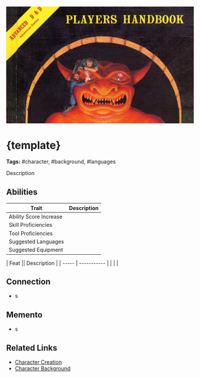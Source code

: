![heading](../../assets/images/heading.jpg)

# {template}

**Tags:**  #character, #background, #languages 

Description

## Abilities

| Trait | Description |
| ----- | ----------- |
| Ability Score Increase |  | 
| Skill Proficiencies |  | 
| Tool Proficiencies |  | 
| Suggested Languages |  | 
| Suggested Equipment |  | 

| Feat || Description |
| ----- | ----------- |
|  |  | 

## Connection
* s

## Memento
* s

## Related Links
- [Character Creation](../../20_character_creation.md)
- [Character Background](../../23_character_background.md)